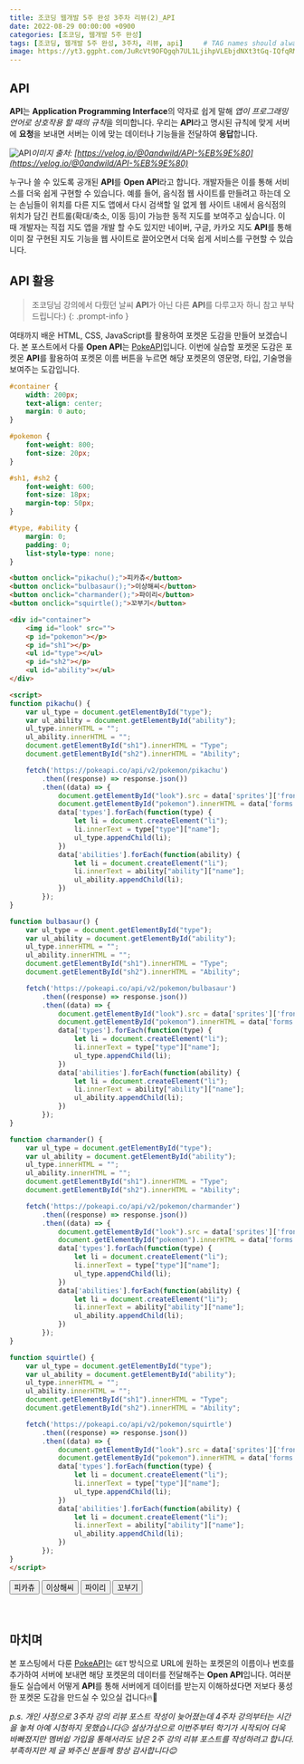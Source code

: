 ```yaml
---
title: 조코딩 웹개발 5주 완성 3주차 리뷰(2)_API
date: 2022-08-29 00:00:00 +0900
categories: [조코딩, 웹개발 5주 완성]
tags: [조코딩, 웹개발 5주 완성, 3주차, 리뷰, api]     # TAG names should always be lowercase
image: https://yt3.ggpht.com/JuRcVt9OFQgqh7UL1LjihpVLEbjdNXt3tGq-IQfqRMT8wVXgWg_tzyz0S_GVsgqkB3ucBC5fqeY=s900-c-k-c0x00ffffff-no-rj
---
```


<style>
#container {
    width: 200px;
    text-align: center;
    margin: 0 auto;
}

#pokemon {
    font-weight: 800;
    font-size: 20px;
}

#sh1, #sh2 {
    font-weight: 600;
    font-size: 18px;
    margin-top: 50px;
}

#type, #ability {
    margin: 0;
    padding: 0;
    list-style-type: none;
}
</style>

## API

**API**는 **Application Programming Interface**의 약자로 쉽게 말해 *앱이 프로그래밍 언어로 상호작용 할 때의 규칙*을 의미합니다.
우리는 **API**라고 명시된 규칙에 맞게 서버에 **요청**을 보내면 서버는 이에 맞는 데이터나 기능들을 전달하여 **응답**합니다.

![API](https://velog.velcdn.com/images/0andwild/post/c989aea5-c55e-4a84-915e-16e4766df650/image.png)_이미지 출처: [https://velog.io/@0andwild/API-%EB%9E%80](https://velog.io/@0andwild/API-%EB%9E%80)_

누구나 쓸 수 있도록 공개된 **API**를 **Open API**라고 합니다.
개발자들은 이를 통해 서비스를 더욱 쉽게 구현할 수 있습니다.
예를 들어, 음식점 웹 사이트를 만들려고 하는데 오는 손님들이 위치를 다른 지도 앱에서 다시 검색할 일 없게 웹 사이트 내에서 음식점의 위치가 담긴 컨트롤(확대/축소, 이동 등)이 가능한 동적 지도를 보여주고 싶습니다.
이 때 개발자는 직접 지도 앱을 개발 할 수도 있지만 네이버, 구글, 카카오 지도 **API**를 통해 이미 잘 구현된 지도 기능을 웹 사이트로 끌어오면서 더욱 쉽게 서비스를 구현할 수 있습니다.

## API 활용

>조코딩님 강의에서 다뤘던 날씨 **API**가 아닌 다른 **API**를 다루고자 하니 참고 부탁드립니다:)
{: .prompt-info }

여태까지 배운 HTML, CSS, JavaScript를 활용하여 포켓몬 도감을 만들어 보겠습니다.
본 포스트에서 다룰 **Open API**는 [PokeAPI](https://pokeapi.co/)입니다.
이번에 실습할 포켓몬 도감은 포켓몬 **API**를 활용하여 포켓몬 이름 버튼을 누르면 해당 포켓몬의 영문명, 타입, 기술명을 보여주는 도감입니다.

```css
#container {
    width: 200px;
    text-align: center;
    margin: 0 auto;
}

#pokemon {
    font-weight: 800;
    font-size: 20px;
}

#sh1, #sh2 {
    font-weight: 600;
    font-size: 18px;
    margin-top: 50px;
}

#type, #ability {
    margin: 0;
    padding: 0;
    list-style-type: none;
}
```

```html
<button onclick="pikachu();">피카츄</button>
<button onclick="bulbasaur();">이상해씨</button>
<button onclick="charmander();">파이리</button>
<button onclick="squirtle();">꼬부기</button>

<div id="container">
    <img id="look" src="">
    <p id="pokemon"></p>
    <p id="sh1"></p>
    <ul id="type"></ul>
    <p id="sh2"></p>
    <ul id="ability"></ul>
</div>

<script>
function pikachu() {
    var ul_type = document.getElementById("type");
    var ul_ability = document.getElementById("ability");
    ul_type.innerHTML = "";
    ul_ability.innerHTML = "";
    document.getElementById("sh1").innerHTML = "Type";
    document.getElementById("sh2").innerHTML = "Ability";

    fetch('https://pokeapi.co/api/v2/pokemon/pikachu')
        .then((response) => response.json())
        .then((data) => {
            document.getElementById("look").src = data['sprites']['front_default'];
            document.getElementById("pokemon").innerHTML = data['forms'][0]['name'].charAt(0).toUpperCase() + data['forms'][0]['name'].slice(1);
            data['types'].forEach(function(type) {
                let li = document.createElement("li");
                li.innerText = type["type"]["name"];
                ul_type.appendChild(li);
            })
            data['abilities'].forEach(function(ability) {
                let li = document.createElement("li");
                li.innerText = ability["ability"]["name"];
                ul_ability.appendChild(li);
            })
        });
}

function bulbasaur() {
    var ul_type = document.getElementById("type");
    var ul_ability = document.getElementById("ability");
    ul_type.innerHTML = "";
    ul_ability.innerHTML = "";
    document.getElementById("sh1").innerHTML = "Type";
    document.getElementById("sh2").innerHTML = "Ability";

    fetch('https://pokeapi.co/api/v2/pokemon/bulbasaur')
        .then((response) => response.json())
        .then((data) => {
            document.getElementById("look").src = data['sprites']['front_default'];
            document.getElementById("pokemon").innerHTML = data['forms'][0]['name'].charAt(0).toUpperCase() + data['forms'][0]['name'].slice(1);
            data['types'].forEach(function(type) {
                let li = document.createElement("li");
                li.innerText = type["type"]["name"];
                ul_type.appendChild(li);
            })
            data['abilities'].forEach(function(ability) {
                let li = document.createElement("li");
                li.innerText = ability["ability"]["name"];
                ul_ability.appendChild(li);
            })
        });
}

function charmander() {
    var ul_type = document.getElementById("type");
    var ul_ability = document.getElementById("ability");
    ul_type.innerHTML = "";
    ul_ability.innerHTML = "";
    document.getElementById("sh1").innerHTML = "Type";
    document.getElementById("sh2").innerHTML = "Ability";

    fetch('https://pokeapi.co/api/v2/pokemon/charmander')
        .then((response) => response.json())
        .then((data) => {
            document.getElementById("look").src = data['sprites']['front_default'];
            document.getElementById("pokemon").innerHTML = data['forms'][0]['name'].charAt(0).toUpperCase() + data['forms'][0]['name'].slice(1);
            data['types'].forEach(function(type) {
                let li = document.createElement("li");
                li.innerText = type["type"]["name"];
                ul_type.appendChild(li);
            })
            data['abilities'].forEach(function(ability) {
                let li = document.createElement("li");
                li.innerText = ability["ability"]["name"];
                ul_ability.appendChild(li);
            })
        });
}

function squirtle() {
    var ul_type = document.getElementById("type");
    var ul_ability = document.getElementById("ability");
    ul_type.innerHTML = "";
    ul_ability.innerHTML = "";
    document.getElementById("sh1").innerHTML = "Type";
    document.getElementById("sh2").innerHTML = "Ability";

    fetch('https://pokeapi.co/api/v2/pokemon/squirtle')
        .then((response) => response.json())
        .then((data) => {
            document.getElementById("look").src = data['sprites']['front_default'];
            document.getElementById("pokemon").innerHTML = data['forms'][0]['name'].charAt(0).toUpperCase() + data['forms'][0]['name'].slice(1);
            data['types'].forEach(function(type) {
                let li = document.createElement("li");
                li.innerText = type["type"]["name"];
                ul_type.appendChild(li);
            })
            data['abilities'].forEach(function(ability) {
                let li = document.createElement("li");
                li.innerText = ability["ability"]["name"];
                ul_ability.appendChild(li);
            })
        });
}
</script>
```

<button onclick="pikachu();">피카츄</button>
<button onclick="bulbasaur();">이상해씨</button>
<button onclick="charmander();">파이리</button>
<button onclick="squirtle();">꼬부기</button>

<div id="container">
    <img id="look" src="">
    <p id="pokemon"></p>
    <p id="sh1"></p>
    <ul id="type"></ul>
    <p id="sh2"></p>
    <ul id="ability"></ul>
</div>

## 마치며

본 포스팅에서 다룬 [PokeAPI](https://pokeapi.co/)는 `GET` 방식으로 URL에 원하는 포켓몬의 이름이나 번호를 추가하여 서버에 보내면 해당 포켓몬의 데이터를 전달해주는 **Open API**입니다.
여러분들도 실습에서 어떻게 **API**를 통해 서버에게 데이터를 받는지 이해하셨다면 저보다 풍성한 포켓몬 도감을 만드실 수 있으실 겁니다🔥🚀

*p.s. 개인 사정으로 3주차 강의 리뷰 포스트 작성이 늦어졌는데 4주차 강의부터는 시간을 놓쳐 아예 시청하지 못했습니다😥 설상가상으로 이번주부터 학기가 시작되어 더욱 바빠졌지만 멤버쉽 가입을 통해서라도 남은 2주 강의 리뷰 포스트를 작성하려고 합니다. 부족하지만 제 글 봐주신 분들께 항상 감사합니다😊*

<script>
function pikachu() {
    var ul_type = document.getElementById("type");
    var ul_ability = document.getElementById("ability");
    ul_type.innerHTML = "";
    ul_ability.innerHTML = "";
    document.getElementById("sh1").innerHTML = "Type";
    document.getElementById("sh2").innerHTML = "Ability";

    fetch('https://pokeapi.co/api/v2/pokemon/pikachu')
        .then((response) => response.json())
        .then((data) => {
            document.getElementById("look").src = data['sprites']['front_default'];
            document.getElementById("pokemon").innerHTML = data['forms'][0]['name'].charAt(0).toUpperCase() + data['forms'][0]['name'].slice(1);
            data['types'].forEach(function(type) {
                let li = document.createElement("li");
                li.innerText = type["type"]["name"];
                ul_type.appendChild(li);
            })
            data['abilities'].forEach(function(ability) {
                let li = document.createElement("li");
                li.innerText = ability["ability"]["name"];
                ul_ability.appendChild(li);
            })
        });
}

function bulbasaur() {
    var ul_type = document.getElementById("type");
    var ul_ability = document.getElementById("ability");
    ul_type.innerHTML = "";
    ul_ability.innerHTML = "";
    document.getElementById("sh1").innerHTML = "Type";
    document.getElementById("sh2").innerHTML = "Ability";

    fetch('https://pokeapi.co/api/v2/pokemon/bulbasaur')
        .then((response) => response.json())
        .then((data) => {
            document.getElementById("look").src = data['sprites']['front_default'];
            document.getElementById("pokemon").innerHTML = data['forms'][0]['name'].charAt(0).toUpperCase() + data['forms'][0]['name'].slice(1);
            data['types'].forEach(function(type) {
                let li = document.createElement("li");
                li.innerText = type["type"]["name"];
                ul_type.appendChild(li);
            })
            data['abilities'].forEach(function(ability) {
                let li = document.createElement("li");
                li.innerText = ability["ability"]["name"];
                ul_ability.appendChild(li);
            })
        });
}

function charmander() {
    var ul_type = document.getElementById("type");
    var ul_ability = document.getElementById("ability");
    ul_type.innerHTML = "";
    ul_ability.innerHTML = "";
    document.getElementById("sh1").innerHTML = "Type";
    document.getElementById("sh2").innerHTML = "Ability";

    fetch('https://pokeapi.co/api/v2/pokemon/charmander')
        .then((response) => response.json())
        .then((data) => {
            document.getElementById("look").src = data['sprites']['front_default'];
            document.getElementById("pokemon").innerHTML = data['forms'][0]['name'].charAt(0).toUpperCase() + data['forms'][0]['name'].slice(1);
            data['types'].forEach(function(type) {
                let li = document.createElement("li");
                li.innerText = type["type"]["name"];
                ul_type.appendChild(li);
            })
            data['abilities'].forEach(function(ability) {
                let li = document.createElement("li");
                li.innerText = ability["ability"]["name"];
                ul_ability.appendChild(li);
            })
        });
}

function squirtle() {
    var ul_type = document.getElementById("type");
    var ul_ability = document.getElementById("ability");
    ul_type.innerHTML = "";
    ul_ability.innerHTML = "";
    document.getElementById("sh1").innerHTML = "Type";
    document.getElementById("sh2").innerHTML = "Ability";

    fetch('https://pokeapi.co/api/v2/pokemon/squirtle')
        .then((response) => response.json())
        .then((data) => {
            document.getElementById("look").src = data['sprites']['front_default'];
            document.getElementById("pokemon").innerHTML = data['forms'][0]['name'].charAt(0).toUpperCase() + data['forms'][0]['name'].slice(1);
            data['types'].forEach(function(type) {
                let li = document.createElement("li");
                li.innerText = type["type"]["name"];
                ul_type.appendChild(li);
            })
            data['abilities'].forEach(function(ability) {
                let li = document.createElement("li");
                li.innerText = ability["ability"]["name"];
                ul_ability.appendChild(li);
            })
        });
}
</script>